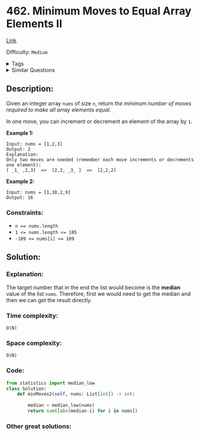 # 462. Minimum Moves to Equal Array Elements II
[Link](https://leetcode.com/problems/minimum-moves-to-equal-array-elements-ii/)

Difficulty: `Medium`

<details>
<summary> Tags</summary>

`Math`
</details>

<details>
<summary> Similar Questions</summary>

[Best Meeting Point](https://leetcode.com/problems/best-meeting-point/)	`Hard`

[Minimum Moves to Equal Array Elements](https://leetcode.com/problems/minimum-moves-to-equal-array-elements/)	`Easy`


</details>

## Description:  
Given an integer array `nums` of size `n`, return _the minimum number of moves
required to make all array elements equal_.

In one move, you can increment or decrement an element of the array by `1`.



**Example 1:**

    
    
    Input: nums = [1,2,3]
    Output: 2
    Explanation:
    Only two moves are needed (remember each move increments or decrements one element):
    [ _1_ ,2,3]  =>  [2,2, _3_ ]  =>  [2,2,2]
    

**Example 2:**

    
    
    Input: nums = [1,10,2,9]
    Output: 16
    



### Constraints:

  * `n == nums.length`
  * `1 <= nums.length <= 105`
  * `-109 <= nums[i] <= 109`



## Solution:  


### Explanation:  

The target number that in the end the list would become is the **median** value of the list `nums`.
Therefore, first we would need to get the median and then we can get the result directly.

### Time complexity:
`O(N)`  

### Space complexity:
`O(N)`

### Code:  
```python
from statistics import median_low 
class Solution:
    def minMoves2(self, nums: List[int]) -> int:
        
        median = median_low(nums)
        return sum([abs(median-i) for i in nums])
```


### Other great solutions:

